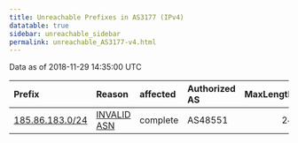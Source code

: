 ```yaml
---
title: Unreachable Prefixes in AS3177 (IPv4)
datatable: true
sidebar: unreachable_sidebar
permalink: unreachable_AS3177-v4.html
---
```


Data as of 2018-11-29 14:35:00 UTC


<div class="datatable-begin"></div>

| Prefix                                                   | Reason                                                                                                | affected   | Authorized AS   |   MaxLength | Anchor                                         |   unreachable /24s |
|:---------------------------------------------------------|:------------------------------------------------------------------------------------------------------|:-----------|:----------------|------------:|:-----------------------------------------------|-------------------:|
| [185.86.183.0/24](https://stat.ripe.net/185.86.183.0/24) | [INVALID ASN](https://rpki-validator.ripe.net/announcement-preview?asn=AS3177&prefix=185.86.183.0/24) | complete   | AS48551         |          24 | [RIPE](unreachable_RIPE_NCC_RPKI_Root-v4.html) |                  1 |

<div class="datatable-end"></div>